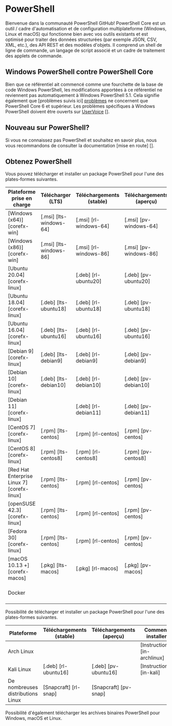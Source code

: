 # PowerShell

Bienvenue dans la communauté PowerShell GitHub!
PowerShell Core est un outil / cadre d'automatisation et de configuration multiplateforme (Windows, Linux et macOS) qui fonctionne bien avec vos outils existants et est optimisé
pour traiter des données structurées (par exemple JSON, CSV, XML, etc.), des API REST et des modèles d'objets.
Il comprend un shell de ligne de commande, un langage de script associé et un cadre de traitement des applets de commande.

[logo]: https://raw.githubusercontent.com/PowerShell/PowerShell/master/assets/ps_black_64.svg?sanitize=true

## Windows PowerShell contre PowerShell Core

Bien que ce référentiel ait commencé comme une fourchette de la base de code Windows PowerShell, les modifications apportées à ce référentiel ne reviennent pas automatiquement à Windows PowerShell 5.1.
Cela signifie également que [problèmes suivis ici] [problèmes] ne concernent que PowerShell Core 6 et supérieur.
Les problèmes spécifiques à Windows PowerShell doivent être ouverts sur [UserVoice] [].

[problèmes]: https://github.com/PowerShell/PowerShell/issues
[UserVoice]: https://windowsserver.uservoice.com/forums/301869-powershell

## Nouveau sur PowerShell?

Si vous ne connaissez pas PowerShell et souhaitez en savoir plus, nous vous recommandons de consulter la documentation [mise en route] [].

[pour commencer]: https://github.com/PowerShell/PowerShell/tree/master/docs/learning-powershell

## Obtenez PowerShell

Vous pouvez télécharger et installer un package PowerShell pour l'une des plates-formes suivantes.

| Plateforme prise en charge | Télécharger (LTS) | Téléchargements (stable) | Téléchargements (aperçu) | Comment installer |
| ------------------------------------------- | ------------------------ | ------------------------ | ---------------------- | ------------------------------ |
| [Windows (x64)] [corefx-win] | [.msi] [lts-windows-64] | [.msi] [rl-windows-64] | [.msi] [pv-windows-64] | [Instructions] [dans Windows] |
| [Windows (x86)] [corefx-win] | [.msi] [lts-windows-86] | [.msi] [rl-windows-86] | [.msi] [pv-windows-86] | [Instructions] [dans Windows] |
| [Ubuntu 20.04] [corefx-linux] | | [.deb] [rl-ubuntu20] | [.deb] [pv-ubuntu20] | [Instructions] [in-ubuntu20] |
| [Ubuntu 18.04] [corefx-linux] | [.deb] [lts-ubuntu18] | [.deb] [rl-ubuntu18] | [.deb] [pv-ubuntu18] | [Instructions] [in-ubuntu18] |
| [Ubuntu 16.04] [corefx-linux] | [.deb] [lts-ubuntu16] | [.deb] [rl-ubuntu16] | [.deb] [pv-ubuntu16] | [Instructions] [in-ubuntu16] |
| [Debian 9] [corefx-linux] | [.deb] [lts-debian9] | [.deb] [rl-debian9] | [.deb] [pv-debian9] | [Instructions] [in-deb9] |
| [Debian 10] [corefx-linux] | [.deb] [lts-debian10] | [.deb] [rl-debian10] | [.deb] [pv-debian10] | [Instructions] [in-deb9] |
| [Debian 11] [corefx-linux] | | [.deb] [rl-debian11] | [.deb] [pv-debian11] | |
| [CentOS 7] [corefx-linux] | [.rpm] [lts-centos] | [.rpm] [rl-centos] | [.rpm] [pv-centos] | [Instructions] [en centos] |
| [CentOS 8] [corefx-linux] | [.rpm] [lts-centos8] | [.rpm] [rl-centos8] | [.rpm] [pv-centos8] | |
| [Red Hat Enterprise Linux 7] [corefx-linux] | [.rpm] [lts-centos] | [.rpm] [rl-centos] | [.rpm] [pv-centos] | [Instructions] [in-rhel7] |
| [openSUSE 42.3] [corefx-linux] | [.rpm] [lts-centos] | [.rpm] [rl-centos] | [.rpm] [pv-centos] | [Instructions] [in-opensuse] |
| [Fedora 30] [corefx-linux] | [.rpm] [lts-centos] | [.rpm] [rl-centos] | [.rpm] [pv-centos] | [Instructions] [in-fedora] |
| [macOS 10.13 +] [corefx-macos] | [.pkg] [lts-macos] | [.pkg] [rl-macos] | [.pkg] [pv-macos] | [Instructions] [in-macos] |
| Docker | | | | [Instructions] [dans le docker] |

Possibilité de télécharger et installer un package PowerShell pour l'une des plates-formes suivantes.

| Plateforme | Téléchargements (stable) | Téléchargements (aperçu) | Comment installer |
| ------------------------- | ------------------------ | ----------------------------- | ------------------------------ |
| Arch Linux | | | [Instructions] [in-archlinux] |
| Kali Linux | [.deb] [rl-ubuntu16] | [.deb] [pv-ubuntu16] | [Instructions] [in-kali] |
| De nombreuses distributions Linux | [Snapcraft] [rl-snap] | [Snapcraft] [pv-snap] | |

Possibilité d'également télécharger les archives binaires PowerShell pour Windows, macOS et Linux.